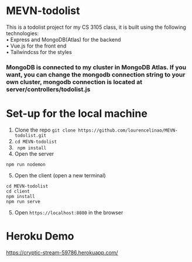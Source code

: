 # MEVN-todolist
This is a todolist project for my CS 3105 class, it is built using the following technologies: <br>
• Express and MongoDB(Atlas) for the backend <br>
• Vue.js for the front end <br>
• Tailwindcss for the styles <br>
### MongoDB is connected to my cluster in MongoDB Atlas. If you want, you can change the mongodb connection string to your own cluster, mongodb connection is located at server/controllers/todolist.js
# Set-up for the local machine<br>
1. Clone the repo `git clone https://github.com/lourencelinao/MEVN-todolist.git` <br>
2. `cd MEVN-todolist` <br>
3. ` npm install` <br>
4. Open the server
```
npm run nodemon
```
5. Open the client (open a new terminal)
```
cd MEVN-todolist
cd client
npm install
npm run serve
```
5. Open `https://localhost:8080` in the browser
# Heroku Demo
https://cryptic-stream-59786.herokuapp.com/
